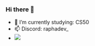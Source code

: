 ### Hi there 👋
- 🌱 I’m currently studying: CS50
- 📫 Discord: raphadev_
-
  ![](https://komarev.com/ghpvc/?username=raphms&align=center)  
